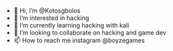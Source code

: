 - 👋 Hi, I’m @Kotosgbolos
- 👀 I’m interested in hacking
- 🌱 I’m currently learning hacking with kali
- 💞️ I’m looking to collaborate on hacking and game dev
- 📫 How to reach me instagram @boyzegames

<!---
Kotosgbolos/Kotosgbolos is a ✨ special ✨ repository because its `README.md` (this file) appears on your GitHub profile.
You can click the Preview link to take a look at your changes.
--->
